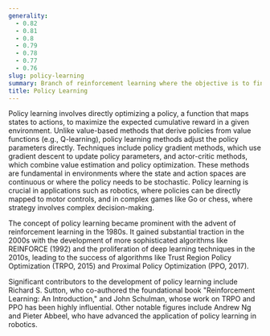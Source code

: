 ```yaml
---
generality:
  - 0.82
  - 0.81
  - 0.8
  - 0.79
  - 0.78
  - 0.77
  - 0.76
slug: policy-learning
summary: Branch of reinforcement learning where the objective is to find an optimal policy that dictates the best action to take in various states to maximize cumulative reward.
title: Policy Learning
---
```


Policy learning involves directly optimizing a policy, a function that maps states to actions, to maximize the expected cumulative reward in a given environment. Unlike value-based methods that derive policies from value functions (e.g., Q-learning), policy learning methods adjust the policy parameters directly. Techniques include policy gradient methods, which use gradient descent to update policy parameters, and actor-critic methods, which combine value estimation and policy optimization. These methods are fundamental in environments where the state and action spaces are continuous or where the policy needs to be stochastic. Policy learning is crucial in applications such as robotics, where policies can be directly mapped to motor controls, and in complex games like Go or chess, where strategy involves complex decision-making.

The concept of policy learning became prominent with the advent of reinforcement learning in the 1980s. It gained substantial traction in the 2000s with the development of more sophisticated algorithms like REINFORCE (1992) and the proliferation of deep learning techniques in the 2010s, leading to the success of algorithms like Trust Region Policy Optimization (TRPO, 2015) and Proximal Policy Optimization (PPO, 2017).

Significant contributors to the development of policy learning include Richard S. Sutton, who co-authored the foundational book "Reinforcement Learning: An Introduction," and John Schulman, whose work on TRPO and PPO has been highly influential. Other notable figures include Andrew Ng and Pieter Abbeel, who have advanced the application of policy learning in robotics.
